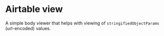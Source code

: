 Airtable view
=========
A simple body viewer that helps with viewing of `stringifiedObjectParams` (url-encoded) values.
